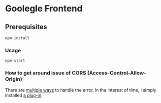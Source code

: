 # Goolegle Frontend
## Prerequisites
```
npm install
```
### Usage
```
npm start
```
### How to get around issue of CORS (Access-Control-Allow-Origin)
There are [multiple ways](https://medium.com/@dtkatz/3-ways-to-fix-the-cors-error-and-how-access-control-allow-origin-works-d97d55946d9) to handle the error. 
In the interest of time, I simply installed [a plug-in](https://chrome.google.com/webstore/detail/cors-unblock/lfhmikememgdcahcdlaciloancbhjino?hl=en).